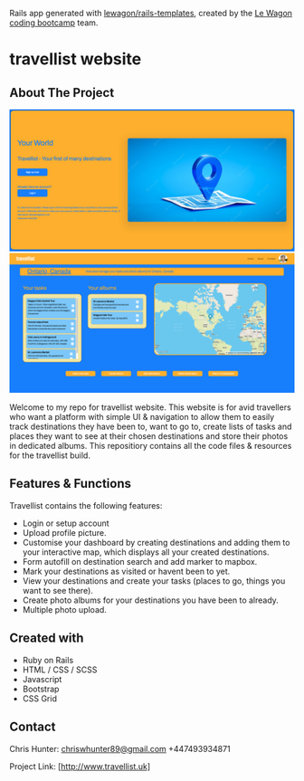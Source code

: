 Rails app generated with [lewagon/rails-templates](https://github.com/lewagon/rails-templates), created by the [Le Wagon coding bootcamp](https://www.lewagon.com) team.

# travellist website

## About The Project

![](app/assets/images/travellist1.png)
![](app/assets/images/travellist2.png)


Welcome to my repo for travellist website. This website is for avid travellers who want a platform with simple UI & navigation to allow them to easily track destinations they have been to, want to go to, create lists of tasks and places they want to see at their chosen destinations and store their photos in dedicated albums.  This repositiory contains all the code files & resources for the travellist build.

## Features & Functions

Travellist contains the following features:
- Login or setup account
- Upload profile picture.
- Customise your dashboard by creating destinations and adding them to your interactive map, which displays all your created destinations.
- Form autofill on destination search and add marker to mapbox.
- Mark your destinations as visited or havent been to yet.
- View your destinations and create your tasks (places to go, things you want to see there).
- Create photo albums for your destinations you have been to already.
- Multiple photo upload.

## Created with
- Ruby on Rails
- HTML / CSS / SCSS
- Javascript
- Bootstrap
- CSS Grid

## Contact

Chris Hunter: chriswhunter89@gmail.com
              +447493934871

Project Link: [http://www.travellist.uk]
